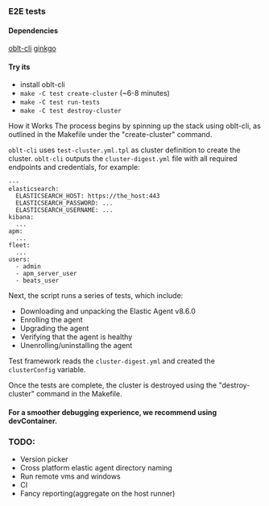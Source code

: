 ### E2E tests

#### Dependencies

[oblt-cli](https://studious-disco-k66oojq.pages.github.io)
[ginkgo](https://onsi.github.io/ginkgo/#getting-started)

#### Try its
* install oblt-cli 
* `make -C test create-cluster` (~6-8 minutes)
* `make -C test run-tests`
* `make -C test destroy-cluster`

How it Works
The process begins by spinning up the stack using oblt-cli, as outlined in the Makefile under the "create-cluster" command.

`oblt-cli` uses `test-cluster.yml.tpl` as cluster definition to create the cluster.
`oblt-cli` outputs the `cluster-digest.yml` file with all required endpoints and credentials, for example: 

```
---
elasticsearch:
  ELASTICSEARCH_HOST: https://the_host:443  
  ELASTICSEARCH_PASSWORD: ...
  ELASTICSEARCH_USERNAME: ...
kibana:
  ...
apm:
  ...
fleet:
  ...
users:
  - admin
  - apm_server_user
  - beats_user
```

Next, the script runs a series of tests, which include:

* Downloading and unpacking the Elastic Agent v8.6.0
* Enrolling the agent
* Upgrading the agent
* Verifying that the agent is healthy
* Unenrolling/uninstalling the agent

Test framework reads the `cluster-digest.yml` and created the `clusterConfig` variable.

Once the tests are complete, the cluster is destroyed using the "destroy-cluster" command in the Makefile.

#### For a smoother debugging experience, we recommend using devContainer.

### TODO:
 * Version picker 
 * Cross platform elastic agent directory naming
 * Run remote vms and windows
 * CI
 * Fancy reporting(aggregate on the host runner) 



